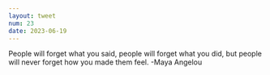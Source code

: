```yaml
---
layout: tweet
num: 23
date: 2023-06-19
---
```


People will forget what you said, people will forget what you did, but people will never forget how you made them feel. -Maya Angelou
